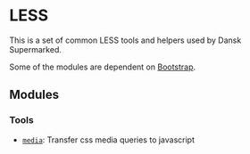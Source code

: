 # LESS

This is a set of common LESS tools and helpers used by Dansk Supermarked.

Some of the modules are dependent on [Bootstrap](http://getbootstrap.com/).

## Modules

### Tools

- [`media`](less/tools/media.md): Transfer css media queries to javascript

